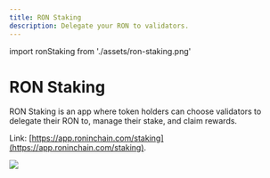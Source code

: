 ```yaml
---
title: RON Staking
description: Delegate your RON to validators.
---
```


import ronStaking from './assets/ron-staking.png'

# RON Staking

RON Staking is an app where token holders can choose validators to delegate their RON to, manage their stake, and claim rewards.

Link: [https://app.roninchain.com/staking](https://app.roninchain.com/staking).

<img src={ronStaking} width={1440} />
